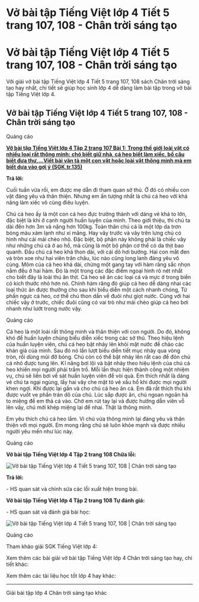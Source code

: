 # Vở bài tập Tiếng Việt lớp 4 Tiết 5 trang 107, 108 - Chân trời sáng tạo

# Vở bài tập Tiếng Việt lớp 4 Tiết 5 trang 107, 108 - Chân trời sáng tạo

Với giải vở bài tập Tiếng Việt lớp 4 Tiết 5 trang 107, 108 sách Chân trời sáng tạo hay nhất, chi tiết sẽ giúp học sinh lớp 4 dễ dàng làm bài tập trong vở bài tập Tiếng Việt lớp 4.

## Vở bài tập Tiếng Việt lớp 4 Tiết 5 trang 107, 108 - Chân trời sáng tạo

Quảng cáo

[**Vở bài tập Tiếng Việt lớp 4 Tập 2 trang 107 Bài 1:** **Trong thế giới loài vật có nhiều loại rất thông minh: chó biết giữ nhà, cá heo biết làm xiếc, bồ câu biết đưa thư,…Viết bài văn tả một con vật hoặc loài vật thông minh mà em biết dựa vào gợi ý (SGK,tr.135)**](https://vietjack.com/vbt-tieng-viet-4-ct/trong-the-gioi-loai-vat-co-nhieu-loai-rat-thong-minh-vm.jsp)

**Trả lời:**

Cuối tuần vừa rồi, em được mẹ dẫn đi tham quan sở thú. Ở đó có nhiều con vật đáng yêu và thân thiện. Nhưng em ấn tượng nhất là chú cá heo với khả năng làm xiếc vô cùng điêu luyện.

Chú cá heo ấy là một con cá heo đực trưởng thành với dáng vẻ khá to lớn, đặc biệt là khi ở cạnh người huấn luyện của mình. Theo giới thiệu, thì chú ta dài đến hơn 3m và nặng hơn 100kg. Toàn thân chú cá là một lớp da trơn bóng màu xám lạnh như xi măng. Hay vây trước và vây trên lưng chú có hình như cái mái chèo nhỏ. Đặc biệt, bộ phận này không phải là chiếc vây như những chú cả ở ao hồ, mà cũng là một bộ phận cơ thể có da thịt bao quanh. Đầu chú cá heo khá thon dài, với cái dô hơi bướng. Hai con mắt đen và tròn xoe như hai viên trân châu, lúc nào cũng long lanh đáng yêu vô cùng. Mõm của cá heo khá dài, chừng một gang tay với hàm răng sắc nhọn nằm đều ở hai hàm. Đó là một trong các đặc điểm ngoại hình rõ nét nhất cho biết đây là loài thú ăn thịt. Cá heo sẽ ăn các loại cá và mực ở trong biển có kích thước nhỏ hơn nó. Chính hàm răng đó giúp cá heo dễ dàng nhai các loại thức ăn được thưởng cho sau khi biểu diễn một cách nhanh chóng, Từ phần ngực cá heo, cơ thể chú thon dần về đuôi như giọt nước. Cùng với hai chiếc vây ở trước, chiếc đuôi cũng có vai trò như mái chèo giúp cá heo bơi nhanh như lướt trong nước vậy.

Quảng cáo

Cá heo là một loài rất thông minh và thân thiện với con người. Do đó, không khó để huấn luyện chúng biểu diễn xiếc trong các sở thú. Theo hiệu lệnh của huấn luyện viên, chú cá heo bật nhảy lên khỏi mặt nước đề chào các khán giả của mình. Sau đó nó lần lượt biểu diễn tiết mục nhảy qua vòng tròn, rồi dùng mũi đỡ bóng. Chú còn có thể bật nhảy lên rất cao để đón chú cá nhỏ được tung lên. Kĩ năng bơi lội và bật nhảy theo hiệu lệnh của chú cá heo khiến mọi người phải trầm trồ. Mỗi lần thực hiện thành công một nhiệm vụ, chú sẽ liền bơi về sát huấn luyện viên để vòi quà. Em thích nhất là dáng vẻ chú ta ngại ngùng, lấy hai vây che mặt tỏ vẻ xấu hổ khi được mọi người khen ngợi. Khi được lại gần và cho chú cá heo ăn cá. Em đã rất thích thú khi được vuốt ve phần trán dô của chú. Lúc sắp được ăn, chú ngoan ngoãn há to miệng để em thả cá vào. Chờ em rút tay lại và được hướng dẫn viên vỗ lên vây, chú mới khép miệng lại để nhai. Thật là thông minh.

Em yêu thích chú cá heo lắm. Vì chú vừa thông minh lại đáng yêu và thân thiện với mọi người. Em mong rằng chú sẽ luôn khỏe mạnh và được nhiều người yêu mến như lúc này.

Quảng cáo

**Vở bài tập Tiếng Việt lớp 4 Tập 2 trang 108 Chữa lỗi:**

![Vở bài tập Tiếng Việt lớp 4 Tiết 5 trang 107, 108 | Chân trời sáng tạo](https://vietjack.com/vbt-tieng-viet-4-ct/images/tiet-5-trang-107-108-tap-2-1.PNG)

**Trả lời:**

\- HS quan sát và chỉnh sửa các lỗi xuất hiện trong bài. 

**Vở bài tập Tiếng Việt lớp 4 Tập 2 trang 108 Tự đánh giá:**

\- HS quan sát và đánh giá bài học:

![Vở bài tập Tiếng Việt lớp 4 Tiết 5 trang 107, 108 | Chân trời sáng tạo](https://vietjack.com/vbt-tieng-viet-4-ct/images/tiet-5-trang-107-108-tap-2.PNG)

Quảng cáo

Tham khảo giải SGK Tiếng Việt lớp 4:

Xem thêm các bài giải vở bài tập Tiếng Việt lớp 4 Chân trời sáng tạo hay, chi tiết khác:

Xem thêm các tài liệu học tốt lớp 4 hay khác:

* * *

Giải bài tập lớp 4 Chân trời sáng tạo khác
